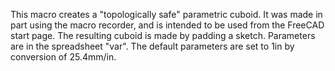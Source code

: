 This macro creates a "topologically safe" parametric cuboid. It was made in part using the macro recorder, and is intended to be used from the FreeCAD start page. The resulting cuboid is made by padding a sketch. Parameters are in the spreadsheet "var". The default parameters are set to 1in by conversion of 25.4mm/in.
